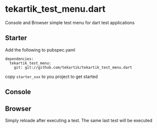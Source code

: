 # tekartik_test_menu.dart

Console and Browser simple test menu for dart test applications

## Starter

Add the following to pubspec.yaml

    dependencies:
      tekartik_test_menu:
        git: git://github.com/tekartik/tekartik_test_menu.dart
        

copy `starter_xxx` to you project to get started

## Console

## Browser

Simply reloade after executing a test. The same last test will be executed
